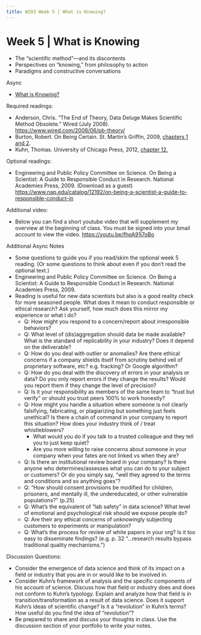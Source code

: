 ```yaml
---
title: W203 Week 5 | What is Knowing?
---
```


# Week 5 | What is Knowing
* The “scientific method”—and its discontents
* Perspectives on “knowing,” from philosophy to action
* Paradigms and constructive conversations


Async
* [What is Knowing?](https://learn.datascience.berkeley.edu/ap/courses/266/sections/63f6d138-9c2e-4d9e-b9b1-4d2e70788eaf/coursework/courseModule/f1cad088-e6ac-4a8a-bc96-ffdd9ca10096)

Required readings:
* Anderson, Chris. “The End of Theory, Data Deluge Makes Scientific Method Obsolete.” Wired (July 2008). https://www.wired.com/2008/06/pb-theory/
* Burton, Robert. On Being Certain. St. Martin’s Griffin, 2009, [chapters 1 and 2](./../Study.net/).
* Kuhn, Thomas.  University of Chicago Press, 2012, [chapter 12.](./../Study.net/Kuhn__T__2012__The_Structure_of_Scientific_Revolutions__Chapter_12__The_Resolution_of_Revo___.pdf)

Optional readings:
* Engineering and Public Policy Committee on Science. On Being a Scientist: A Guide to Responsible Conduct in Research. National Academies Press, 2009. (Download as a guest) https://www.nap.edu/catalog/12192/on-being-a-scientist-a-guide-to-responsible-conduct-in


Additional video:
* Below you can find a short youtube video that will supplement my overview at the beginning of class. You must be signed into your bmail account to view the video. https://youtu.be/fhpA91i7oBo

Additional Async Notes
* Some questions to guide you if you read/skim the optional week 5 reading. (Or some questions to think about even if you don’t read the optional text.)
* Engineering and Public Policy Committee on Science. On Being a Scientist: A Guide to Responsible Conduct in Research. National Academies Press, 2009.
* Reading is useful for new data scientists but also is a good reality check for more seasoned people. What does it mean to conduct responsible or ethical research? Ask yourself, how much does this mirror my experience or what I do?
  * Q: How might you respond to a concern/report about irresponsible behaviors?
  * Q: What level of (dis)aggregation should data be made available? What is the standard of replicability in your industry? Does it depend on the deliverable?
  * Q: How do you deal with outlier or anomalies? Are there ethical concerns if a company shields itself from scrutiny behind veil of proprietary software, etc? e.g. fracking? Or Google algorithm?
  * Q: How do you deal with the discovery of errors in your analysis or data? Do you only report errors if they change the results? Would you report them if they change the level of precision?
  * Q: Is it your responsibility as members of the same team to “trust but verify” or should you trust peers 100% to work honestly?
  * Q: How might you handle a situation where someone is not clearly falsifying, fabricating, or plagiarizing but something just feels unethical? Is there a chain of command in your company to report this situation? How does your industry think of / treat whistleblowers?
    * What would you do if you talk to a trusted colleague and they tell you to just keep quiet?
    * Are you more willing to raise concerns about someone in your company when your fates are not linked vs when they are?
  * Q: Is there an institutional review board in your company? Is there anyone who determines/assesses what you can do to your subject or customers? Or do you simply say, “well they agreed to the terms and conditions and so anything goes”?
  * Q: “How should consent provisions be modified for children, prisoners, and mentally ill, the undereducated, or other vulnerable populations?” (p.25)
  * Q: What’s the equivalent of “lab safety” in data science? What level of emotional and psychological risk should we expose people do?
  * Q: Are their any ethical concerns of unknowingly subjecting customers to experiments or manipulation?
  * Q: What’s the process for review of white papers in your org? Is it too easy to disseminate findings? (e.g. p. 32 “...research results bypass traditional quality mechanisms.”)


Discussion Questions:
* Consider the emergence of data science and think of its impact on a field or industry that you are in or would like to be involved in. 
* Consider Kuhn’s framework of analysis and the specific components of his account of science.  Discuss how that field or industry does and does not conform to Kuhn’s typology. Explain and analyze how that field is in transition/transformation as a result of data science. Does it support Kuhn’s ideas of scientific change? Is it a “revolution” in Kuhn’s terms?  How useful do you find the idea of “revolution”?
* Be prepared to share and discuss your thoughts in class. Use the discussion section of your portfolio to write your notes.

